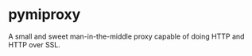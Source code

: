 pymiproxy
=========

A small and sweet man-in-the-middle proxy capable of doing HTTP and HTTP over SSL.